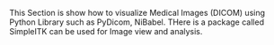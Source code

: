 This Section is show how to visualize Medical Images (DICOM) using Python Library such as PyDicom, NiBabel.
THere is a package called SimpleITK  can be used for Image view and analysis.
